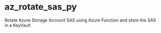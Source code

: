 # az_rotate_sas_py
Rotate Azure Storage Account SAS using Azure Function and store the SAS in a KeyVault
